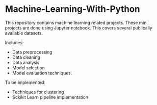 # Machine-Learning-With-Python

This repository contains machine learning related projects. These mini projects are done using Jupyter notebook. This covers several publically available datasets. 

Includes:

* Data preprocessing
* Data cleaning
* Data analysis
* Model selection
* Model evaluation techniques.

To be implemented:
* Techniques for clustering
* Sckikit Learn pipeline implementation

